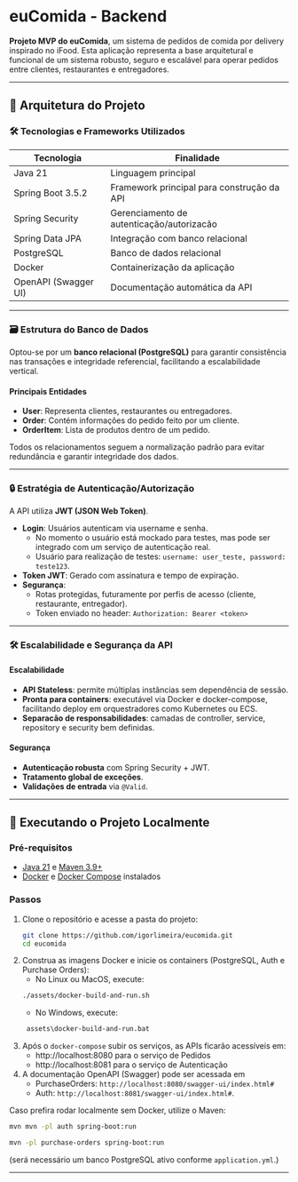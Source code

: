 # euComida - Backend

**Projeto MVP do euComida**, um sistema de pedidos de comida por delivery inspirado no iFood. Esta aplicação representa a base arquitetural e funcional de um sistema robusto, seguro e escalável para operar pedidos entre clientes, restaurantes e entregadores.

---

## 🤖 Arquitetura do Projeto

### 🛠️ Tecnologias e Frameworks Utilizados

| Tecnologia | Finalidade |
|------------|------------|
| Java 21 | Linguagem principal |
| Spring Boot 3.5.2 | Framework principal para construção da API |
| Spring Security | Gerenciamento de autenticação/autorizacão |
| Spring Data JPA | Integração com banco relacional |
| PostgreSQL | Banco de dados relacional |
| Docker | Containerização da aplicação |
| OpenAPI (Swagger UI) | Documentação automática da API |

---

### 🗃️ Estrutura do Banco de Dados

Optou-se por um **banco relacional (PostgreSQL)** para garantir consistência nas transações e integridade referencial, facilitando a escalabilidade vertical.

#### Principais Entidades

- **User**: Representa clientes, restaurantes ou entregadores.
- **Order**: Contém informações do pedido feito por um cliente.
- **OrderItem**: Lista de produtos dentro de um pedido.

Todos os relacionamentos seguem a normalização padrão para evitar redundância e garantir integridade dos dados.

---

### 🔒 Estratégia de Autenticação/Autorização

A API utiliza **JWT (JSON Web Token)**.

- **Login**: Usuários autenticam via username e senha.
  - No momento o usuário está mockado para testes, mas pode ser integrado com um serviço de autenticação real.
  - Usuário para realização de testes: `username: user_teste, password: teste123`.
- **Token JWT**: Gerado com assinatura e tempo de expiração.
- **Segurança**:
    - Rotas protegidas, futuramente por perfis de acesso (cliente, restaurante, entregador).
    - Token enviado no header: `Authorization: Bearer <token>`

---

### 🛠️ Escalabilidade e Segurança da API

#### Escalabilidade

- **API Stateless**: permite múltiplas instâncias sem dependência de sessão.
- **Pronta para containers**: executável via Docker e docker-compose, facilitando deploy em orquestradores como Kubernetes ou ECS.
- **Separacão de responsabilidades**: camadas de controller, service, repository e security bem definidas.

#### Segurança

- **Autenticação robusta** com Spring Security + JWT.
- **Tratamento global de exceções**.
- **Validações de entrada** via `@Valid`.

---

## 🚀 Executando o Projeto Localmente

### Pré-requisitos

- [Java 21](https://adoptium.net) e [Maven 3.9+](https://maven.apache.org/)
- [Docker](https://www.docker.com/) e [Docker Compose](https://docs.docker.com/compose/) instalados

### Passos

1. Clone o repositório e acesse a pasta do projeto:
   ```bash
   git clone https://github.com/igorlimeira/eucomida.git
   cd eucomida
   ```
2. Construa as imagens Docker e inicie os containers (PostgreSQL, Auth e Purchase Orders):
    - No Linux ou MacOS, execute:
   ```bash
   ./assets/docker-build-and-run.sh
   ```
    - No Windows, execute:
   ```bash
    assets\docker-build-and-run.bat
    ```
3. Após o `docker-compose` subir os serviços, as APIs ficarão acessíveis em:
    - http://localhost:8080 para o serviço de Pedidos
    - http://localhost:8081 para o serviço de Autenticação
4. A documentação OpenAPI (Swagger) pode ser acessada em 
   - PurchaseOrders: `http://localhost:8080/swagger-ui/index.html#`
   - Auth: `http://localhost:8081/swagger-ui/index.html#`.

Caso prefira rodar localmente sem Docker, utilize o Maven:
```bash
mvn mvn -pl auth spring-boot:run
```
```bash
mvn -pl purchase-orders spring-boot:run
```
(será necessário um banco PostgreSQL ativo conforme `application.yml`.)

---
